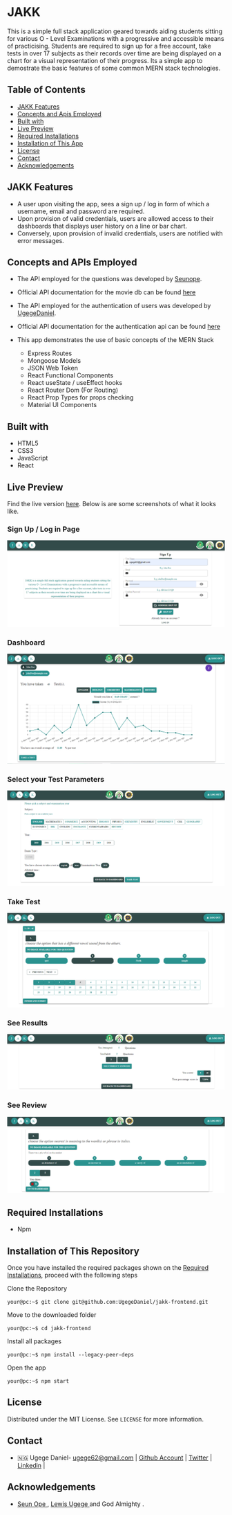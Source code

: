 # JAKK

This is a simple full stack application geared towards aiding students sitting for various O - Level Examinations with a progressive and accessible means of practicising. Students are required to sign up for a free account, take tests in over 17 subjects as their records over time are being displayed on a chart for a visual representation of their progress. Its a simple app to demostrate the basic features of some common MERN stack technologies.
## Table of Contents

- [JAKK Features](#movie-features)
- [Concepts and Apis Employed](#concepts-and-apis-employed)
- [Built with](#built-with)
- [Live Preview](#live-preview)
- [Required Installations](#required-installations)
- [Installation of This App](#instalation)
- [License](#license)
- [Contact](#contact)
- [Acknowledgements](#acknowledgements)

<!-- JAKK features -->

## JAKK Features

- A user upon visiting the app, sees a sign up / log in form of which a username, email and password are required.
- Upon provision of valid credentials, users are allowed access to their dashboards that displays user history on a line or bar chart.
- Conversely, upon provision of invalid credentials, users are notified with error messages.

<!-- concepts and apis employed -->

## Concepts and APIs Employed

- The API employed for the questions was developed by [Seunope](https://github.com/Seunope).
- Official API documentation for the movie db can be found [here](https://github.com/Seunope/aloc-endpoints)
- The API employed for the authentication of users was developed by [UgegeDaniel](https://github.com/UgegeDaniel).
- Official API documentation for the authentication api can be found [here](https://github.com/UgegeDaniel/jakk-backend)

- This app demonstrates the use of basic concepts of the MERN Stack 
  - Express Routes
  - Mongoose Models 
  - JSON Web Token
  - React Functional Components
  - React useState / useEffect hooks
  - React Router Dom (For Routing)
  - React Prop Types for props checking 
  - Material UI Components 

<!-- BUILT wITH -->

## Built with

- HTML5
- CSS3
- JavaScript
- React

<!-- LIVE PREVIEW -->

## Live Preview

Find the live version [here](https://jakk-frontend.pages.dev/).
Below is are some screenshots of what it looks like.
<h3>Sign Up / Log in Page</h3>
<img src="https://github.com/UgegeDaniel/jakk-frontend/blob/main/jakk-preview/jakk.png" alt=""/>
<h3>Dashboard</h3>
<img src="https://github.com/UgegeDaniel/jakk-frontend/blob/main/jakk-preview/Screenshot%20(7).png" alt=""/>
<h3>Select your Test Parameters</h3>
<img src="https://github.com/UgegeDaniel/jakk-frontend/blob/main/jakk-preview/Screenshot%20(9).png" alt=""/>
<h3>Take Test</h3>
<img src="https://github.com/UgegeDaniel/jakk-frontend/blob/main/jakk-preview/Screenshot%20(12).png" alt=""/>
<h3>See Results</h3>
<img src="https://github.com/UgegeDaniel/jakk-frontend/blob/main/jakk-preview/Screenshot%20(13).png" alt=""/>
<h3>See Review</h3>
<img src="https://github.com/UgegeDaniel/jakk-frontend/blob/main/jakk-preview/Screenshot%20(14).png" alt=""/>

<!-- REQUIRED INSTALLATION -->

## Required Installations

- Npm

<!-- INSTALLATION -->

## Installation of This Repository

Once you have installed the required packages shown on the [Required Installations](#required-installations), proceed with the following steps

Clone the Repository

```Shell
your@pc:~$ git clone git@github.com:UgegeDaniel/jakk-frontend.git
```

Move to the downloaded folder

```Shell
your@pc:~$ cd jakk-frontend
```

Install all packages

```Shell
your@pc:~$ npm install --legacy-peer-deps
```

Open the app

```Shell
your@pc:~$ npm start
```

## License

Distributed under the MIT License. See `LICENSE` for more information.

<!-- CONTACT -->

## Contact

- 🇳🇬 Ugege Daniel- ugege62@gmail.com | [Github Account](https://github.com/UgegeDaniel) | [Twitter](https://twitter.com/@Ugege_daniel) | [Linkedin](https://linkedin.com/in/ugege-daniel) | 

## Acknowledgements

- <a href="https://github.com/Seunope"> Seun Ope </a> , <a href="https://github.com/frankly034"> Lewis Ugege </a>and God Almighty .
